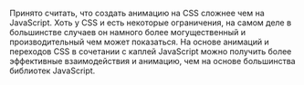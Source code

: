 Принято считать, что создать анимацию на CSS сложнее чем на JavaScript. Хоть у 
CSS и есть некоторые ограничения, на самом деле в большинстве случаев он намного 
более могущественный и производительный  чем может показаться. На основе 
анимаций и переходов CSS в сочетании с каплей JavaScript можно  получить более 
эффективные взаимодействия и анимацию, чем на основе большинства библиотек 
JavaScript.